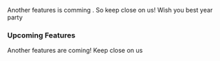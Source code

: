 Another features is comming . So keep close on us!
Wish you best year party

### Upcoming Features
Another features are coming! Keep close on us
